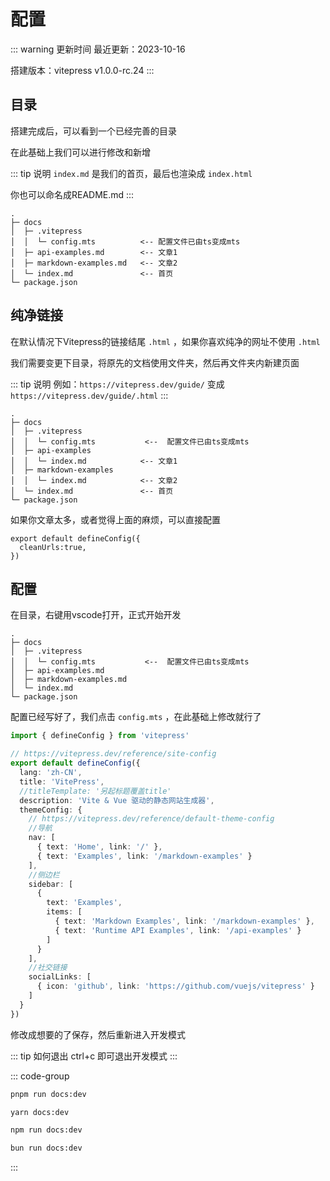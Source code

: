 # 配置

::: warning 更新时间
最近更新：2023-10-16

搭建版本：vitepress v1.0.0-rc.24
:::



## 目录

搭建完成后，可以看到一个已经完善的目录

在此基础上我们可以进行修改和新增

::: tip 说明
`index.md` 是我们的首页，最后也渲染成 `index.html`

你也可以命名成README.md
:::

```
.
├─ docs
│  ├─ .vitepress
│  │  └─ config.mts          <-- 配置文件已由ts变成mts
│  ├─ api-examples.md        <-- 文章1
│  ├─ markdown-examples.md   <-- 文章2
│  └─ index.md               <-- 首页
└─ package.json
```


## 纯净链接

在默认情况下Vitepress的链接结尾 `.html` ，如果你喜欢纯净的网址不使用 `.html`

我们需要变更下目录，将原先的文档使用文件夹，然后再文件夹内新建页面

::: tip 说明
例如：`https://vitepress.dev/guide/` 变成 `https://vitepress.dev/guide/.html`
:::



```md{6,8}
.
├─ docs
│  ├─ .vitepress
│  │  └─ config.mts           <--  配置文件已由ts变成mts
│  ├─ api-examples           
│  │  └─ index.md            <-- 文章1
│  ├─ markdown-examples      
│  │  └─ index.md            <-- 文章2
│  └─ index.md               <-- 首页
└─ package.json
```

如果你文章太多，或者觉得上面的麻烦，可以直接配置

```ts{2}
export default defineConfig({
  cleanUrls:true,
})
```



## 配置

在目录，右键用vscode打开，正式开始开发

```md{4}
.
├─ docs
│  ├─ .vitepress
│  │  └─ config.mts           <--  配置文件已由ts变成mts
│  ├─ api-examples.md
│  ├─ markdown-examples.md
│  └─ index.md
└─ package.json
```

配置已经写好了，我们点击 `config.mts` ，在此基础上修改就行了


```ts
import { defineConfig } from 'vitepress'

// https://vitepress.dev/reference/site-config
export default defineConfig({
  lang: 'zh-CN',
  title: 'VitePress',
  //titleTemplate: '另起标题覆盖title'
  description: 'Vite & Vue 驱动的静态网站生成器',
  themeConfig: {
    // https://vitepress.dev/reference/default-theme-config
    //导航
    nav: [
      { text: 'Home', link: '/' }, 
      { text: 'Examples', link: '/markdown-examples' }
    ],
    //侧边栏
    sidebar: [
      {
        text: 'Examples',
        items: [
          { text: 'Markdown Examples', link: '/markdown-examples' },
          { text: 'Runtime API Examples', link: '/api-examples' }
        ]
      }
    ],
    //社交链接
    socialLinks: [
      { icon: 'github', link: 'https://github.com/vuejs/vitepress' }
    ]
  }
})

```



修改成想要的了保存，然后重新进入开发模式

::: tip 如何退出
ctrl+c 即可退出开发模式
:::

::: code-group
```sh [pmpm]
pnpm run docs:dev
```

```sh [yarn]
yarn docs:dev
```

```sh [npm]
npm run docs:dev
```

```sh [bun]
bun run docs:dev
```
:::

